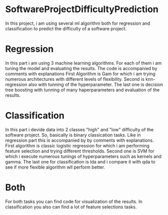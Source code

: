 # SoftwareProjectDifficultyPrediction
In this project, i am using several ml algorithm both for regression and classification to predict the difficulty of a software project. 

# Regression
In this part i am using 3 machine learning algorithms. For each of them i am tuning the model and evaluating the results. The code is accompanied by comments with explanations
First Algorithm is Gam for which i am trying numerous architectures with different levels of flexibility. Second is knn-regression also with tunning of the hyperparameter. The last one is decision tree boosting with tunning of many haperparameters and evaluation of the results.

# Classification

In this part i devide data into 2 classes "high" and "low" difficulty of the software project. So, basically is binary classication tasks. Like in regression part this is accompanied by by comments with explanations. First algorithm is classic logistic regression for which i am performing feature selection and trying different thresholds. Second one is SVM for which i execute numerous tunings of hyperparameters such as kernels and gamma. The last one for classification is lda and i compare it with qda to see if more flexible algorithm wll perform better.

# Both

For both tasks you can find code for visualization of the results. In classification you also can find a lot of feature selections tasks.
